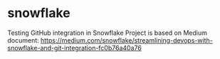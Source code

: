 # snowflake
Testing GitHub integration in Snowflake
Project is based on Medium document: https://medium.com/snowflake/streamlining-devops-with-snowflake-and-git-integration-fc0b76a40a76

